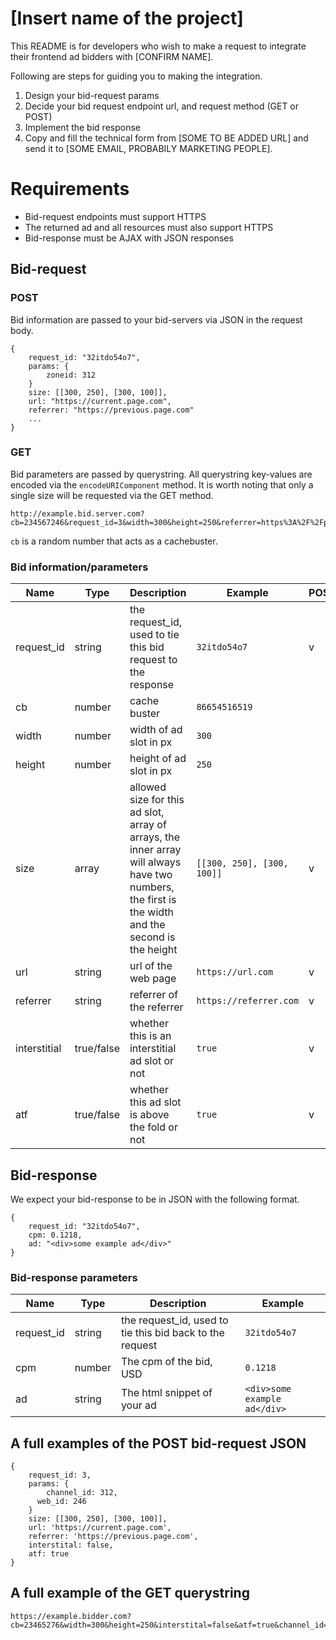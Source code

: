 # [Insert name of the project]

This README is for developers who wish to make a request to integrate their frontend ad bidders with [CONFIRM NAME].

Following are steps for guiding you to making the integration.
1. Design your bid-request params
2. Decide your bid request endpoint url, and request method (GET or POST)
3. Implement the bid response
4. Copy and fill the technical form from [SOME TO BE ADDED URL] and send it to [SOME EMAIL, PROBABILY MARKETING PEOPLE].

# Requirements

* Bid-request endpoints must support HTTPS
* The returned ad and all resources must also support HTTPS
* Bid-response must be AJAX with JSON responses

## Bid-request

### POST

Bid information are passed to your bid-servers via JSON in the request body.
```example json request body
{
    request_id: "32itdo54o7",
    params: {
    	zoneid: 312
    }
    size: [[300, 250], [300, 100]],
    url: "https://current.page.com",
    referrer: "https://previous.page.com"
    ...
}
``` 

### GET

Bid parameters are passed by querystring. All querystring key-values are encoded via the `encodeURIComponent` method. It is worth noting that only a single size will be requested via the GET method.
```example querystring
http://example.bid.server.com?cb=234567246&request_id=3&width=300&height=250&referrer=https%3A%2F%2Fprevious.page.com...

```
`cb` is a random number that acts as a cachebuster.

### Bid information/parameters

|Name|Type|Description|Example|POST|GET|
|---|---|---|---|---|---|
| request_id| string | the request_id, used to tie this bid request to the response | `32itdo54o7` | v | v |
| cb | number | cache buster | `86654516519` | | v |
| width | number | width of ad slot in px | `300` | | v |
| height | number | height of ad slot in px| `250` | | v |
| size | array | allowed size for this ad slot, array of arrays, the inner array will always have two numbers, the first is the width and the second is the height | `[[300, 250], [300, 100]]` | v | |
| url | string | url of the web page | `https://url.com` | v | v |
| referrer | string | referrer of the referrer | `https://referrer.com` | v | v |
| interstitial | true/false | whether this is an interstitial ad slot or not | `true` | v | v |
| atf | true/false | whether this ad slot is above the fold or not | `true` | v | v |

## Bid-response

We expect your bid-response to be in JSON with the following format.

```example response
{
    request_id: "32itdo54o7",
    cpm: 0.1218,
    ad: "<div>some example ad</div>"
}

```

### Bid-response parameters 

|Name|Type|Description|Example|
|---|---|---|---|
| request_id | string | the request_id, used to tie this bid back to the request| `32itdo54o7` |
| cpm | number | The cpm of the bid, USD | `0.1218` |
| ad | string | The html snippet of your ad | `<div>some example ad</div>` |

## A full examples of the POST bid-request JSON

```A full examples of the POST bid-request JSON
{
    request_id: 3,
    params: {
    	channel_id: 312,
      web_id: 246
    }
    size: [[300, 250], [300, 100]],
    url: 'https://current.page.com',
    referrer: 'https://previous.page.com',
    interstital: false,
    atf: true
}
``` 

## A full example of the GET querystring

```A full example of the GET querystring
https://example.bidder.com?cb=23465276&width=300&height=250&interstital=false&atf=true&channel_id=312&web_id=246&url=https%3A%2F%2Fcurrent.page.com&referrer=https%3A%2F%2Fprevious.page.com

``` 
